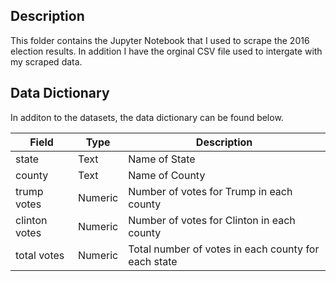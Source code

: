 ## Description 
This folder contains the Jupyter Notebook that I used to scrape the 2016 election results. In addition I have the orginal CSV file used to intergate with my scraped data.

## Data Dictionary 
In additon to the datasets, the data dictionary can be found below.

| Field           | Type            |Description      |
| --------------- | --------------- | --------------- |
| state          | Text             | Name of State   |
| county         | Text             | Name of County  |
| trump votes    | Numeric          | Number of votes for Trump in each county |
| clinton votes  | Numeric          | Number of votes for Clinton in each county |
| total votes    | Numeric          | Total number of votes in each county for each state |
